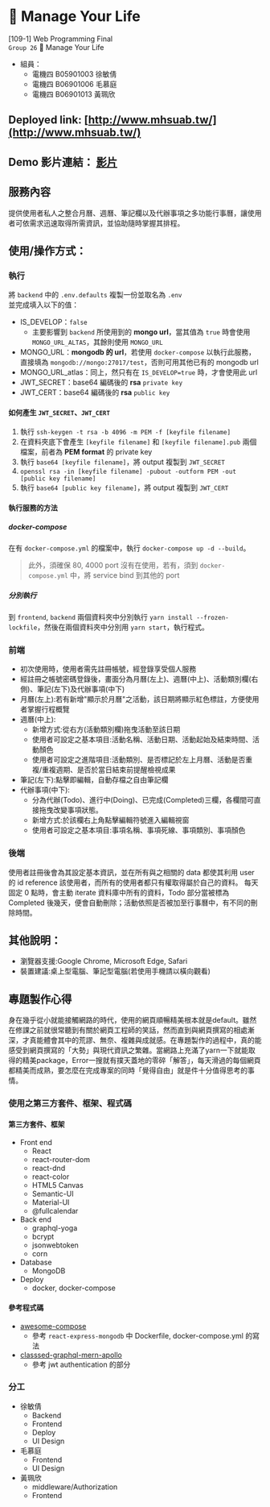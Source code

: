 # 📆 Manage Your Life
[109-1] Web Programming Final  
`Group 26` 📆 Manage Your Life
- 組員：
    - 電機四 B05901003 徐敏倩
    - 電機四 B06901006 毛慕庭
    - 電機四 B06901013 黃珮欣
## Deployed link: [http://www.mhsuab.tw/](http://www.mhsuab.tw/)
## Demo 影片連結： [影片](https://youtu.be/t-fYYjHhSO0)
## 服務內容
提供使用者私人之整合月曆、週曆、筆記欄以及代辦事項之多功能行事曆，讓使用者可依需求迅速取得所需資訊，並協助隨時掌握其排程。
## 使用/操作方式：
### 執行
將 `backend` 中的 `.env.defaults` 複製一份並取名為 `.env`  
並完成填入以下的值：
- IS_DEVELOP：`false`
  - 主要影響到 `backend` 所使用到的 **mongo url**，當其值為 `true` 時會使用 `MONGO_URL_ALTAS`，其餘則使用 `MONGO_URL`
- MONGO_URL：**mongodb 的 url**，若使用 `docker-compose` 以執行此服務，直接填為 `mongodb://mongo:27017/test`，否則可用其他已有的 mongodb url
- MONGO_URL_atlas：同上，然只有在 `IS_DEVELOP=true` 時，才會使用此 url
- JWT_SECRET：base64 編碼後的 **rsa** `private key`
- JWT_CERT：base64 編碼後的 **rsa** `public key`
#### 如何產生 `JWT_SECRET`、`JWT_CERT`
1. 執行 `ssh-keygen -t rsa -b 4096 -m PEM -f [keyfile filename]`
2. 在資料夾底下會產生 `[keyfile filename]` 和 `[keyfile filename].pub` 兩個檔案，前者為 **PEM format** 的 private key
3. 執行 `base64 [keyfile filename]`，將 output 複製到 `JWT_SECRET`
4. `openssl rsa -in [keyfile filename] -pubout -outform PEM -out [public key filename]`
5. 執行 `base64 [public key filename]`，將 output 複製到 `JWT_CERT`

#### 執行服務的方法
##### docker-compose
在有 `docker-compose.yml` 的檔案中，執行 `docker-compose up -d --build`。
> 此外，須確保 80, 4000 port 沒有在使用，若有，須到 `docker-compose.yml` 中，將 service bind 到其他的 port
##### 分別執行
到 `frontend`, `backend` 兩個資料夾中分別執行 `yarn install --frozen-lockfile`，然後在兩個資料夾中分別用 `yarn start`，執行程式。
### 前端
- 初次使用時，使用者需先註冊帳號，經登錄享受個人服務
- 經註冊之帳號密碼登錄後，畫面分為月曆(左上)、週曆(中上)、活動類別欄(右側)、筆記(左下)及代辦事項(中下)
- 月曆(左上):若有新增"顯示於月曆"之活動，該日期將顯示紅色標註，方便使用者掌握行程概覽
- 週曆(中上):
    - 新增方式:從右方(活動類別欄)拖曳活動至該日期
    - 使用者可設定之基本項目:活動名稱、活動日期、活動起始及結束時間、活動顏色
    - 使用者可設定之進階項目:活動類別、是否標記於左上月曆、活動是否重複/重複週期、是否於當日結束前提醒檢視成果
- 筆記(左下):點擊即編輯，自動存檔之自由筆記欄
- 代辦事項(中下):
    - 分為代辦(Todo)、進行中(Doing)、已完成(Completed)三欄，各欄間可直接拖曳改變事項狀態。
    - 新增方式:於該欄右上角點擊編輯符號進入編輯視窗
    - 使用者可設定之基本項目:事項名稱、事項死線、事項類別、事項顏色
### 後端
使用者註冊後會為其設定基本資訊，並在所有與之相關的 data 都使其利用 user 的 id reference 該使用者，而所有的使用者都只有權取得屬於自己的資料。
每天固定 0 點時，會主動 iterate 資料庫中所有的資料，Todo 部分當被標為 Completed 後幾天，便會自動刪除；活動依照是否被加至行事曆中，有不同的刪除時間。

## 其他說明：
- 瀏覽器支援:Google Chrome, Microsoft Edge, Safari
- 裝置建議:桌上型電腦、筆記型電腦(若使用手機請以橫向觀看)

## 專題製作心得
身在幾乎從小就能接觸網路的時代，使用的網頁順暢精美根本就是default。雖然在修課之前就很常聽到有關於網頁工程師的笑話，然而直到與網頁撰寫的相處漸深，才真能體會其中的荒謬、無奈、複雜與成就感。在專題製作的過程中，真的能感受到網頁撰寫的「大勢」與現代資訊之繁雜。當網路上充滿了yarn一下就能取得的精美package，Error一搜就有撲天蓋地的零碎「解答」，每天滑過的每個網頁都精美而成熟，要怎麼在完成專案的同時「覺得自由」就是件十分值得思考的事情。
### 使用之第三方套件、框架、程式碼
#### 第三方套件、框架
- Front end
    - React
    - react-router-dom
    - react-dnd
    - react-color
    - HTML5 Canvas
    - Semantic-UI
    - Material-UI
    - @fullcalendar
- Back end
    - graphql-yoga
    - bcrypt
    - jsonwebtoken
    - corn
- Database
    - MongoDB
- Deploy
    - docker, docker-compose
#### 參考程式碼
- [awesome-compose](https://github.com/docker/awesome-compose)
    - 參考 `react-express-mongodb` 中 Dockerfile, docker-compose.yml 的寫法
- [classsed-graphql-mern-apollo](https://github.com/hidjou/classsed-graphql-mern-apollo)
    - 參考 jwt authentication 的部分
    
### 分工
- 徐敏倩
    - Backend
    - Frontend
    - Deploy
    - UI Design
- 毛慕庭
    - Frontend
    - UI Design
- 黃珮欣
    - middleware/Authorization
    - Frontend
